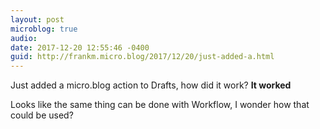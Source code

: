 ```yaml
---
layout: post
microblog: true
audio: 
date: 2017-12-20 12:55:46 -0400
guid: http://frankm.micro.blog/2017/12/20/just-added-a.html
---
```

Just added a micro.blog action to Drafts, how did it work? **It worked** 

Looks like the same thing can be done with Workflow, I wonder how that could be used?
